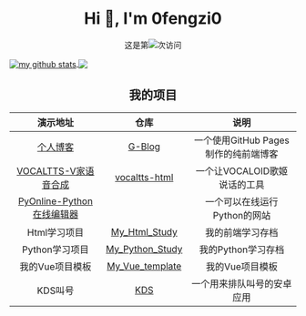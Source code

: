 <h1 align="center">Hi 👋, I'm 0fengzi0</h1>

<p align="center">这是第<img src="https://profile-counter.glitch.me/0fengzi0/count.svg" />次访问</p>

<a href="https://github.com/0fengzi0">
  <img align="center" src="https://github-readme-stats-teal.vercel.app/api?username=0fengzi0&show_icons=truet&include_all_commits=True&hide=contribs" alt="my github stats" />
</a>

<a href="https://github.com/0fengzi0">
  <!-- Change the `github-readme-stats.anuraghazra1.vercel.app` to `github-readme-stats.vercel.app`  -->
  <img align="center" src="https://github-readme-stats-teal.vercel.app/api/top-langs/?username=0fengzi0&layout=compact" />
</a>

<h2 align="center">我的项目</h2>

| 演示地址 | 仓库 | 说明 |
| :-: | :-: | :-: |
| [个人博客](http://5ixf.vip) | [G-Blog](https://github.com/0fengzi0/G-Blog) | 一个使用GitHub Pages制作的纯前端博客 |
| [VOCALTTS-V家语音合成](http://tts.5ixf.vip) | [vocaltts-html](https://github.com/0fengzi0/vocaltts-html) | 一个让VOCALOID歌姬说话的工具 |
| [PyOnline-Python在线编辑器](http://py.5ixf.vip) |  | 一个可以在线运行Python的网站 |
| Html学习项目 | [My_Html_Study](https://github.com/0fengzi0/My_Html_Study) | 我的前端学习存档 |
| Python学习项目 | [My_Python_Study](https://github.com/0fengzi0/My_Python_Study) | 我的Python学习存档 |
| 我的Vue项目模板| [My_Vue_template](https://github.com/0fengzi0/My_Vue_template) | 我的Vue项目模板 |
| KDS叫号 | [KDS](https://github.com/isancha/KDS) | 一个用来排队叫号的安卓应用 |
